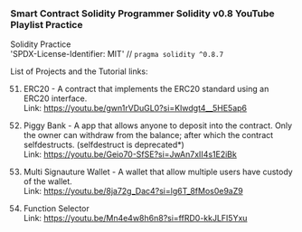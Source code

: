 ### Smart Contract Solidity Programmer Solidity v0.8 YouTube Playlist Practice

Solidity Practice  
'SPDX-License-Identifier: MIT'  //
`pragma solidity ^0.8.7`

List of Projects and the Tutorial links:

51.  ERC20 - A contract that implements the ERC20 standard using an ERC20 interface.  
    Link: https://youtu.be/gwn1rVDuGL0?si=KIwdgt4__5HE5ap6
    
52.  Piggy Bank - A app that allows anyone to deposit into the contract. Only the owner can withdraw from the balance; after which the contract selfdestructs. (selfdestruct is deprecated*)  
    Link: https://youtu.be/Geio70-SfSE?si=JwAn7xII4s1E2iBk

53. Multi Signauture Wallet - A wallet that allow multiple users have custody of the wallet.  
    Link: https://youtu.be/8ja72g_Dac4?si=lg6T_8fMos0e9aZ9

54. Function Selector  
    Link: https://youtu.be/Mn4e4w8h6n8?si=ffRD0-kkJLFI5Yxu
    

     